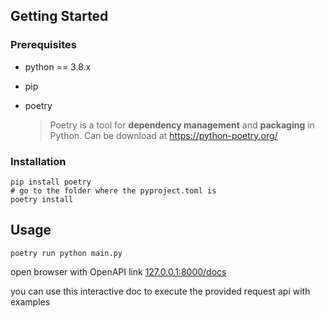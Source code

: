 ## Getting Started



### Prerequisites

- python == 3.8.x

- pip

- poetry 

  > Poetry is a tool for **dependency management** and **packaging** in Python. Can be download at https://python-poetry.org/



### Installation

```shell
pip install poetry
# go to the folder where the pyproject.toml is
poetry install  
```



## Usage

 `poetry run python main.py`

open browser with OpenAPI link [127.0.0.1:8000/docs]()

you can use this interactive doc to execute the provided request api with examples

















